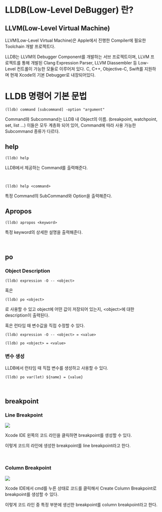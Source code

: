 # LLDB(Low-Level DeBugger) 란?
## LLVM(Low-Level Virtual Machine)
LLVM(Low-Level Virtual Machine)은 Apple에서 진행한 Compiler에 필요한 Toolchain 개발 프로젝트다.

LLDB는 LLVM의 Debugger Component를 개발하는 서브 프로젝트이며, LLVM 프로젝트를 통해 개발된 Clang Expression Parser, LLVM Diassembler 등 Low-Level 컨트롤이 가능한 모듈로 이루어져 있다. C, C++, Objective-C, Swift를 지원하며 현재 Xcode의 기본 Debugger로 내장되어있다.

# LLDB 명령어 기본 문법
`(lldb) command [subcommand] -option "argument"`

Command와 Subcommand는 LLDB 내 Object의 이름. (breakpoint, watchpoint, set, list ...) 이들은 모두 계층화 되어 있어, Command에 따라 사용 가능한 Subcommand 종류가 다르다.


## help
`(lldb) help`

LLDB에서 제공하는 Command를 출력해준다.

<br>

`(lldb) help <command>`

특정 Command의 SubCommand와 Option을 출력해준다.


## Apropos
`(lldb) apropos <keyword>`

특정 keyword의 상세한 설명을 출력해준다.

<br>

## po
### Object Description
`(lldb) expression -O -- <object>`

혹은

`(lldb) po <object>`

로 사용할 수 있고 object에 어떤 값이 저장되어 있는지, \<object\>에 대한 description이 출력된다.

혹은 런타임 때 변수값을 직접 수정할 수 있다.

`(lldb) expression -O -- <object> = <value>`

`(lldb) po <object> = <value>`

### 변수 생성
LLDB에서 런타임 때 직접 변수를 생성하고 사용할 수 있다.

`(lldb) po var(let) ${name} = {value}`

<br>

## breakpoint

### Line Breakpoint
![](https://user-images.githubusercontent.com/74440939/200708464-24b4fe12-631a-4f4b-805f-739b3c84923f.png)

Xcode IDE 왼쪽의 코드 라인을 클릭하면 breakpoint를 생성할 수 있다.

이렇게 코드의 라인에 생성한 breakpoint를 line breakpoint라고 한다.

<br>

### Column Breakpoint
![](https://user-images.githubusercontent.com/74440939/200710095-d494df4a-d459-4e19-bbb2-2611b077bb6a.png)

Xcode IDE에서 cmd를 누른 상태로 코드를 클릭해서 Create Column Breakpoint로 breakpoint를 생성할 수 있다.

이렇게 코드 라인 중 특정 부분에 생선한 breakpoint를 column breakpoint라고 한다.
